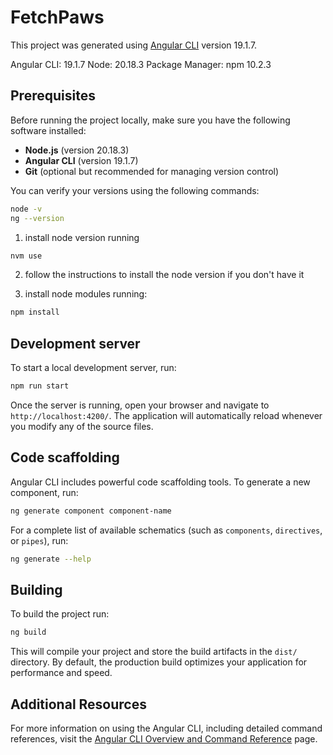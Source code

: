 # FetchPaws

This project was generated using [Angular CLI](https://github.com/angular/angular-cli) version 19.1.7.

Angular CLI: 19.1.7
Node: 20.18.3
Package Manager: npm 10.2.3


## Prerequisites

Before running the project locally, make sure you have the following software installed:

- **Node.js** (version 20.18.3)
- **Angular CLI** (version 19.1.7)
- **Git** (optional but recommended for managing version control)

You can verify your versions using the following commands:

```bash
node -v
ng --version
```

1. install node version running

```bash
nvm use
```

2. follow the instructions to install the node version if you don't have it

3. install node modules running:

```bash
npm install
```

## Development server

To start a local development server, run:

```bash
npm run start 
```

Once the server is running, open your browser and navigate to `http://localhost:4200/`. The application will automatically reload whenever you modify any of the source files.

## Code scaffolding

Angular CLI includes powerful code scaffolding tools. To generate a new component, run:

```bash
ng generate component component-name
```

For a complete list of available schematics (such as `components`, `directives`, or `pipes`), run:

```bash
ng generate --help
```

## Building

To build the project run:

```bash
ng build
```

This will compile your project and store the build artifacts in the `dist/` directory. By default, the production build optimizes your application for performance and speed.

## Additional Resources

For more information on using the Angular CLI, including detailed command references, visit the [Angular CLI Overview and Command Reference](https://angular.dev/tools/cli) page.
